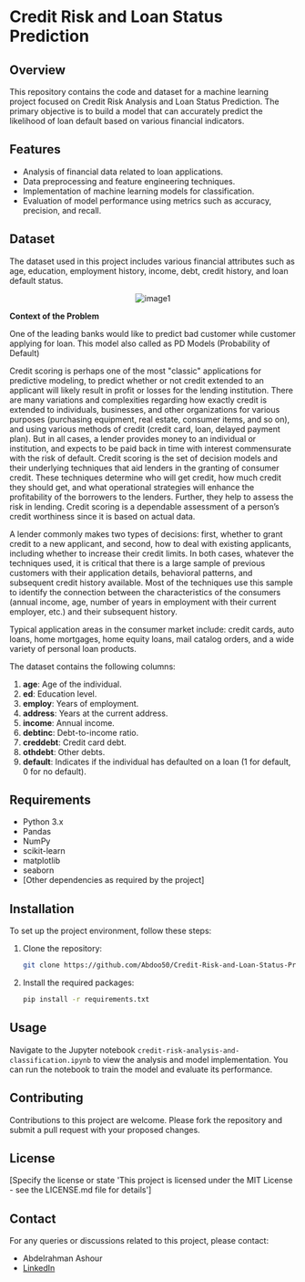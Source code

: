 # Credit Risk and Loan Status Prediction

## Overview
This repository contains the code and dataset for a machine learning project focused on Credit Risk Analysis and Loan Status Prediction. The primary objective is to build a model that can accurately predict the likelihood of loan default based on various financial indicators.

## Features
- Analysis of financial data related to loan applications.
- Data preprocessing and feature engineering techniques.
- Implementation of machine learning models for classification.
- Evaluation of model performance using metrics such as accuracy, precision, and recall.

## Dataset
The dataset used in this project includes various financial attributes such as age, education, employment history, income, debt, credit history, and loan default status.
<p style="text-align: center;">
    <img src="attachment:3a112ed0-ae94-4335-8676-b0cb82c1cdf6.png" alt="image1"/>
</p>

**Context of the Problem**

One of the leading banks would like to predict bad customer while customer applying for loan. This model also called as PD Models (Probability of Default)

Credit scoring is perhaps one of the most "classic" applications for predictive modeling, to predict whether or not credit extended to an applicant will likely result in profit or losses for the lending institution. There are many variations and complexities regarding how exactly credit is extended to individuals, businesses, and other organizations for various purposes (purchasing equipment, real estate, consumer items, and so on), and using various methods of credit (credit card, loan, delayed payment plan). But in all cases, a lender provides money to an individual or institution, and expects to be paid back in time with interest commensurate with the risk of default. Credit scoring is the set of decision models and their underlying techniques that aid lenders in the granting of consumer credit. These techniques determine who will get credit, how much credit they should get, and what operational strategies will enhance the profitability of the borrowers to the lenders. Further, they help to assess the risk in lending. Credit scoring is a dependable assessment of a person’s credit worthiness since it is based on actual data.

A lender commonly makes two types of decisions: first, whether to grant credit to a new applicant, and second, how to deal with existing applicants, including whether to increase their credit limits. In both cases, whatever the techniques used, it is critical that there is a large sample of previous customers with their application details, behavioral patterns, and subsequent credit history available. Most of the techniques use this sample to identify the connection between the characteristics of the consumers (annual income, age, number of years in employment with their current employer, etc.) and their subsequent history.

Typical application areas in the consumer market include: credit cards, auto loans, home mortgages, home equity loans, mail catalog orders, and a wide variety of personal loan products.



The dataset contains the following columns:

1. **age**: Age of the individual.
2. **ed**: Education level.
3. **employ**: Years of employment.
4. **address**: Years at the current address.
5. **income**: Annual income.
6. **debtinc**: Debt-to-income ratio.
7. **creddebt**: Credit card debt.
8. **othdebt**: Other debts.
9. **default**: Indicates if the individual has defaulted on a loan (1 for default, 0 for no default).

## Requirements
- Python 3.x
- Pandas
- NumPy
- scikit-learn
- matplotlib
- seaborn
- [Other dependencies as required by the project]

## Installation
To set up the project environment, follow these steps:
1. Clone the repository:
   ```bash
   git clone https://github.com/Abdoo50/Credit-Risk-and-Loan-Status-Prediction.git
   ```
2. Install the required packages:
   ```bash
   pip install -r requirements.txt
   ```

## Usage
Navigate to the Jupyter notebook `credit-risk-analysis-and-classification.ipynb` to view the analysis and model implementation. You can run the notebook to train the model and evaluate its performance.

## Contributing
Contributions to this project are welcome. Please fork the repository and submit a pull request with your proposed changes.

## License
[Specify the license or state 'This project is licensed under the MIT License - see the LICENSE.md file for details']

## Contact
For any queries or discussions related to this project, please contact:
- Abdelrahman Ashour
- [LinkedIn](https://www.linkedin.com/in/abdo-ashour-9467b623a/)

